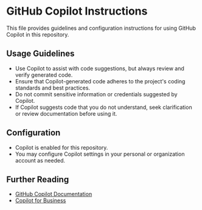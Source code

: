 # GitHub Copilot Instructions

This file provides guidelines and configuration instructions for using GitHub Copilot in this repository.

## Usage Guidelines

- Use Copilot to assist with code suggestions, but always review and verify generated code.
- Ensure that Copilot-generated code adheres to the project's coding standards and best practices.
- Do not commit sensitive information or credentials suggested by Copilot.
- If Copilot suggests code that you do not understand, seek clarification or review documentation before using it.

## Configuration

- Copilot is enabled for this repository.
- You may configure Copilot settings in your personal or organization account as needed.

## Further Reading

- [GitHub Copilot Documentation](https://docs.github.com/en/copilot)
- [Copilot for Business](https://docs.github.com/en/copilot/overview-of-github-copilot/copilot-for-business)

<!-- Customize these instructions as appropriate for your project. -->

